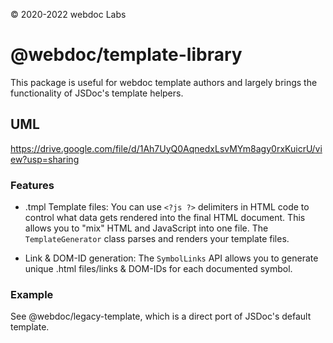 © 2020-2022 webdoc Labs

# @webdoc/template-library

This package is useful for webdoc template authors and largely brings the functionality of JSDoc's template
helpers.

## UML

https://drive.google.com/file/d/1Ah7UyQ0AqnedxLsvMYm8agy0rxKuicrU/view?usp=sharing

### Features

* .tmpl Template files: You can use `<?js ?>` delimiters in HTML code to control what data gets rendered into
the final HTML document. This allows you to "mix" HTML and JavaScript into one file. The `TemplateGenerator` class
parses and renders your template files.

* Link & DOM-ID generation: The `SymbolLinks` API allows you to generate unique .html files/links & DOM-IDs for each documented symbol.

### Example

See @webdoc/legacy-template, which is a direct port of JSDoc's default template.
